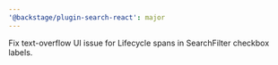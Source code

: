 ```yaml
---
'@backstage/plugin-search-react': major
---
```


Fix text-overflow UI issue for Lifecycle spans in SearchFilter checkbox labels.
